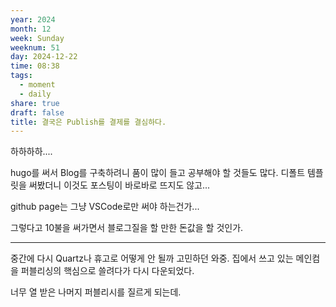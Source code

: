 ```yaml
---
year: 2024
month: 12
week: Sunday
weeknum: 51
day: 2024-12-22
time: 08:38
tags:
  - moment
  - daily
share: true
draft: false
title: 결국은 Publish를 결제를 결심하다.
---
```

하하하하....

hugo를 써서 Blog를 구축하려니 품이 많이 들고 공부해야 할 것들도 많다.
디폴트 템플릿을 써봤더니 이것도 포스팅이 바로바로 뜨지도 않고...

github page는 그냥 VSCode로만 써야 하는건가...

그렇다고 10불을 써가면서 블로그질을 할 만한 돈값을 할 것인가.

---

중간에 다시 Quartz나 휴고로 어떻게 안 될까 고민하던 와중.
집에서 쓰고 있는 메인컴을 퍼블리싱의 핵심으로 쓸려다가 다시 다운되었다.

너무 열 받은 나머지 퍼블리시를 질르게 되는데.